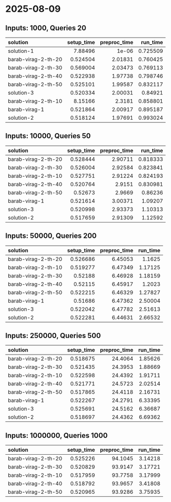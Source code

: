 # 2025-08-09

## Inputs: 1000, Queries 20

| solution            |   setup_time |   preproc_time |   run_time |
|:--------------------|-------------:|---------------:|-----------:|
| solution-1          |     7.88496  |        1e-06   |   0.725509 |
| barab-virag-2-th-20 |     0.524504 |        2.01831 |   0.760425 |
| barab-virag-2-th-30 |     0.569004 |        2.03473 |   0.769113 |
| barab-virag-2-th-40 |     0.522938 |        1.97738 |   0.798746 |
| barab-virag-2-th-50 |     0.525101 |        1.99587 |   0.832117 |
| solution-3          |     0.520334 |        2.00031 |   0.84921  |
| barab-virag-2-th-10 |     8.15166  |        2.3181  |   0.858801 |
| barab-virag-1       |     0.521864 |        2.00917 |   0.895187 |
| solution-2          |     0.518124 |        1.97691 |   0.993024 |

## Inputs: 10000, Queries 50

| solution            |   setup_time |   preproc_time |   run_time |
|:--------------------|-------------:|---------------:|-----------:|
| barab-virag-2-th-20 |     0.528444 |        2.90711 |   0.818333 |
| barab-virag-2-th-30 |     0.526004 |        2.92584 |   0.823841 |
| barab-virag-2-th-10 |     0.527751 |        2.91224 |   0.824193 |
| barab-virag-2-th-40 |     0.520764 |        2.9151  |   0.830981 |
| barab-virag-2-th-50 |     0.52673  |        2.9669  |   0.86236  |
| barab-virag-1       |     0.521614 |        3.00371 |   1.09207  |
| solution-3          |     0.520998 |        2.93373 |   1.10313  |
| solution-2          |     0.517659 |        2.91309 |   1.12592  |

## Inputs: 50000, Queries 200

| solution            |   setup_time |   preproc_time |   run_time |
|:--------------------|-------------:|---------------:|-----------:|
| barab-virag-2-th-20 |     0.526686 |        6.45053 |    1.1625  |
| barab-virag-2-th-10 |     0.519277 |        6.47349 |    1.17125 |
| barab-virag-2-th-30 |     0.52188  |        6.46928 |    1.18159 |
| barab-virag-2-th-40 |     0.52115  |        6.45917 |    1.2023  |
| barab-virag-2-th-50 |     0.522215 |        6.46329 |    1.27827 |
| barab-virag-1       |     0.51686  |        6.47362 |    2.50004 |
| solution-3          |     0.522042 |        6.47782 |    2.51613 |
| solution-2          |     0.522281 |        6.44631 |    2.66532 |

## Inputs: 250000, Queries 500

| solution            |   setup_time |   preproc_time |   run_time |
|:--------------------|-------------:|---------------:|-----------:|
| barab-virag-2-th-20 |     0.518675 |        24.4064 |    1.85626 |
| barab-virag-2-th-30 |     0.521435 |        24.3953 |    1.88669 |
| barab-virag-2-th-10 |     0.522598 |        24.4392 |    1.91711 |
| barab-virag-2-th-40 |     0.521771 |        24.5723 |    2.02514 |
| barab-virag-2-th-50 |     0.517865 |        24.4118 |    2.16731 |
| barab-virag-1       |     0.522267 |        24.2791 |    6.33395 |
| solution-3          |     0.525691 |        24.5162 |    6.36687 |
| solution-2          |     0.518697 |        24.4362 |    6.69362 |

## Inputs: 1000000, Queries 1000

| solution            |   setup_time |   preproc_time |   run_time |
|:--------------------|-------------:|---------------:|-----------:|
| barab-virag-2-th-20 |     0.525226 |        94.1045 |    3.14218 |
| barab-virag-2-th-30 |     0.520829 |        93.9147 |    3.17721 |
| barab-virag-2-th-10 |     0.517959 |        93.7758 |    3.17999 |
| barab-virag-2-th-40 |     0.518792 |        93.9657 |    3.41808 |
| barab-virag-2-th-50 |     0.520965 |        93.9286 |    3.75935 |